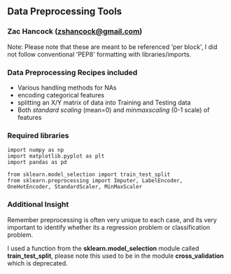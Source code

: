 ## Data Preprocessing Tools
### Zac Hancock (zshancock@gmail.com)

Note: Please note that these are meant to be referenced 'per block', I did not follow conventional 'PEP8' formatting with libraries/imports.

### Data Preprocessing Recipes included

* Various handling methods for NAs
* encoding categorical features
* splitting an X/Y matrix of data into Training and Testing data
* Both *standard scaling* (mean=0) and *minmaxscaling* (0-1 scale) of features

### Required libraries

```
import numpy as np
import matplotlib.pyplot as plt
import pandas as pd

from sklearn.model_selection import train_test_split
from sklearn.preprocessing import Imputer, LabelEncoder, OneHotEncoder, StandardScaler, MinMaxScaler
```

### Additional Insight

Remember preprocessing is often very unique to each case, and its very important to identify whether its a regression problem or classification problem. 

I used a function from the **sklearn.model_selection** module called **train_test_split**, please note this used to be in the module **cross_validation** which is deprecated. 
